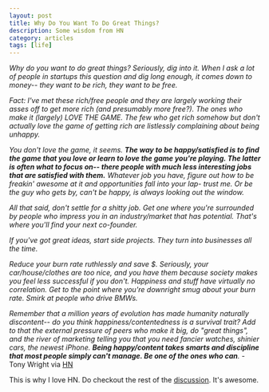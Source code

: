 ```yaml
---
layout: post
title: Why Do You Want To Do Great Things?
description: Some wisdom from HN
category: articles
tags: [life]
---
```


*Why do you want to do great things? Seriously, dig into it. When I ask a lot of people in startups this question and dig long enough, it comes down to money-- they want to be rich, they want to be free.*

*Fact: I've met these rich/free people and they are largely working their asses off to get more rich (and presumably more free?). The ones who make it (largely) LOVE THE GAME. The few who get rich somehow but don't actually love the game of getting rich are listlessly complaining about being unhappy.*

*You don't love the game, it seems. **The way to be happy/satisfied is to find the game that you love or learn to love the game you're playing. The latter is often what to focus on-- there people with much less interesting jobs that are satisfied with them.** Whatever job you have, figure out how to be freakin' awesome at it and opportunities fall into your lap- trust me. Or be the guy who gets by, can't be happy, is always looking out the window.*

*All that said, don't settle for a shitty job. Get one where you're surrounded by people who impress you in an industry/market that has potential. That's where you'll find your next co-founder.*

*If you've got great ideas, start side projects. They turn into businesses all the time.*

*Reduce your burn rate ruthlessly and save $. Seriously, your car/house/clothes are too nice, and you have them because society makes you feel less successful if you don't. Happiness and stuff have virtually no correlation. Get to the point where you're downright smug about your burn rate. Smirk at people who drive BMWs.*

*Remember that a million years of evolution has made humanity naturally discontent-- do you think happiness/contentedness is a survival trait? Add to that the external pressure of peers who make it big, do "great things", and the river of marketing telling you that you need fancier watches, shinier cars, the newest iPhone. **Being happy/content takes smarts and discipline that most people simply can't manage. Be one of the ones who can**.* - Tony Wright via [HN](https://news.ycombinator.com/item?id=8177830)

This is why I love HN.  Do checkout the rest of the [discussion](https://news.ycombinator.com/item?id=8177259). It's awesome.
